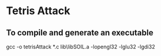 # Tetris Attack

## To compile and generate an executable
gcc -o tetrisAttack *.c lib\libSOIL.a -lopengl32 -lglu32 -lgdi32
